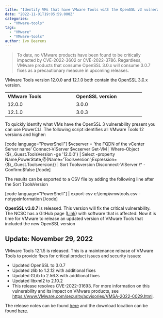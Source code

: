 ```yaml
---
title: "Identify VMs that have VMware Tools with the OpenSSL v3 vulnerability"
date: "2022-11-01T19:05:59.000Z"
categories: 
  - "VMware-tools"
tags: 
  - "VMware"
  - "VMware-tools"
author: Ivo Beerens
---
```


> To date, no VMware products have been found to be critically impacted by CVE-2022-3602 or CVE-2022-3786. Regardless, VMware products that consume OpenSSL 3.0.x will consume 3.0.7 fixes as a precautionary measure in upcoming releases.

VMware Tools version 12.0.0 and 12.1.0 both contain the OpenSSL 3.0.x version.

<table style="border-collapse: collapse; width: 100%;"><tbody><tr><td style="width: 33.3333%;"><strong>VMware Tools</strong></td><td style="width: 33.3333%;"><strong>OpenSSL version</strong></td></tr><tr><td style="width: 33.3333%;">12.0.0</td><td style="width: 33.3333%;">3.0.0</td></tr><tr><td style="width: 33.3333%;">12.1.0</td><td style="width: 33.3333%;">3.0.3</td></tr></tbody></table>

To quickly identify what VMs have the OpenSSL 3 vulnerability present you can use PowerCLI. The following script identifies all VMware Tools 12 versions and higher:

\[code language="PowerShell"\] $vcserver = 'the FQDN of the vCenter Server name' Connect-VIServer $vcserver Get-VM | Where-Object {$\_.Guest.ToolsVersion -ge '12.0.0'} | Select -property Name,PowerState,@{Name='Toolsversion';Expression={$\_.Guest.Toolsversion}} | Sort Toolsversion Disconnect-VIServer \* -Confirm:$false \[/code\]

The results can be exported to a CSV file by adding the following line after the Sort ToolsVersion

\[code language="PowerShell"\] | export-csv c:\\temp\\vmwtools.csv -notypeinformation \[/code\]

**OpenSSL v3.0.7** is released. This version will fix the critical vulnerability. The NCSC has a GitHub page ([Link](https://github.com/NCSC-NL/OpenSSL-2022/blob/main/software/README.md)) with software that is affected. Now it is time for VMware to release an updated version of VMware Tools that included the new OpenSSL version

## **Update: November 29, 2022**

VMware Tools 12.1.5 is released. This is a maintenance release of VMware Tools to provide fixes for critical product issues and security issues:

- Updated OpenSSL to 3.0.7
- Updated zlib to 1.2.12 with additional fixes
- Updated GLib to 2.56.3 with additional fixes
- Updated libxml2 to 2.10.2
- This release resolves CVE-2022-31693. For more information on this vulnerability and its impact on VMware products, see https://www.VMware.com/security/advisories/VMSA-2022-0029.html.

The release notes can be found [here](https://docs.VMware.com/en/VMware-Tools/12.1/rn/VMware-tools-1215-release-notes/index.html) and the download location can be found [here](https://packages.VMware.com/tools/releases/12.1.5/).



